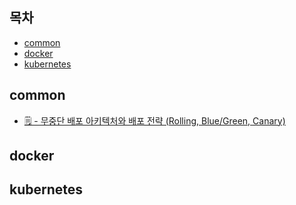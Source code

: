 
## 목차
* [common](#common)
* [docker](#docker)
* [kubernetes](#kubernetes)



## common
* [🗒 - 무중단 배포 아키텍처와 배포 전략 (Rolling, Blue/Green, Canary)](https://hudi.blog/zero-downtime-deployment/)

## docker

## kubernetes